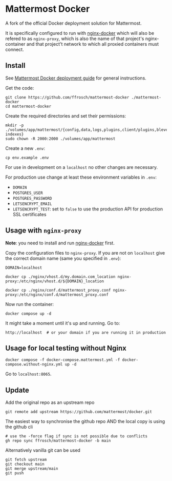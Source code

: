 # Mattermost Docker

A fork of the official Docker deployment solution for Mattermost.

It is specifically configured to run with [nginx-docker](https://github.com/ffrosch/nginx-docker) which will also be refered to as `nginx-proxy`, which is also the name of that project's nginx-container and that project't network to which all proxied containers must connect.

## Install

See [Mattermost Docker deployment guide](https://docs.mattermost.com/install/install-docker.html) for general instructions.

Get the code:

```shell
git clone https://github.com/ffrosch/mattermost-docker ./mattermost-docker
cd mattermost-docker
```

Create the required directories and set their permissions:

```shell
mkdir -p ./volumes/app/mattermost/{config,data,logs,plugins,client/plugins,bleve-indexes}
sudo chown -R 2000:2000 ./volumes/app/mattermost
```

Create a new `.env`:

```shell
cp env.example .env
```

For use in development on a `localhost` no other changes are necessary.

For production use change at least these environment variables in `.env`:

- `DOMAIN`
- `POSTGRES_USER`
- `POSTGRES_PASSWORD`
- `LETSENCRYPT_EMAIL`
- `LETSENCRYPT_TEST`: set to `false` to use the production API for production SSL certificates

## Usage with `nginx-proxy`

**Note**: you need to install and run [nginx-docker](https://github.com/ffrosch/nginx-docker) first.

Copy the configuration files to `nginx-proxy`. If you are not on `localhost` give the correct domain name (same you specified in `.env`):

```shell
DOMAIN=localhost

docker cp ./nginx/vhost.d/my.domain.com_location nginx-proxy:/etc/nginx/vhost.d/${DOMAIN}_location

docker cp ./nginx/conf.d/mattermost_proxy.conf nginx-proxy:/etc/nginx/conf.d/mattermost_proxy.conf
```

Now run the container:

```shell
docker compose up -d
```

It might take a moment until it's up and running. Go to:

```shell
http://localhost  # or your domain if you are running it in production
```

## Usage for local testing without Nginx

```shell
docker compose -f docker-compose.mattermost.yml -f docker-compose.without-nginx.yml up -d
```

Go to `localhost:8065`.

## Update

Add the original repo as an upstream repo

```shell
git remote add upstream https://github.com/mattermost/docker.git
```

The easiest way to synchronise the github repo AND the local copy is using the github cli

```shell
# use the -force flag if sync is not possible due to conflicts
gh repo sync ffrosch/mattermost-docker -b main
```

Alternatively vanilla git can be used

```shell
git fetch upstream
git checkout main
git merge upstream/main
git push
```
